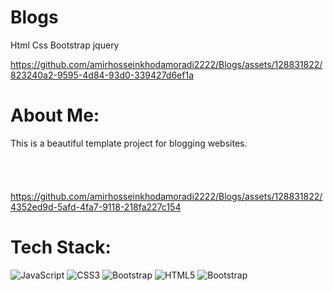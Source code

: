 # Blogs
Html Css Bootstrap jquery




https://github.com/amirhosseinkhodamoradi2222/Blogs/assets/128831822/823240a2-9595-4d84-93d0-339427d6ef1a



# About Me:
This is a beautiful template project for blogging websites.<br><br><br><br><br>
https://github.com/amirhosseinkhodamoradi2222/Blogs/assets/128831822/4352ed9d-5afd-4fa7-9118-218fa227c154

# Tech Stack:
![JavaScript](https://img.shields.io/badge/javascript-%23323330.svg?style=for-the-badge&logo=javascript&logoColor=%23F7DF1E) ![CSS3](https://img.shields.io/badge/css3-%231572B6.svg?style=for-the-badge&logo=css3&logoColor=white) ![Bootstrap](https://img.shields.io/badge/bootstrap-%23563D7C.svg?style=for-the-badge&logo=bootstrap&logoColor=white) ![HTML5](https://img.shields.io/badge/html5-%23E34F26.svg?style=for-the-badge&logo=html5&logoColor=white) ![Bootstrap](https://img.shields.io/badge/bootstrap-%23563D7C.svg?style=for-the-badge&logo=bootstrap&logoColor=white)

